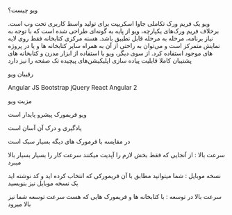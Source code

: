 ویو چیست؟

ویو یک فریم ورک تکاملی جاوا اسکریپت برای تولید واسط کاربری تحت وب است. برخلاف فریم ورک‌های یکپارچه، ویو از پایه به گونه‌ای طراحی شده است که با توجه به نیاز برنامه، مرحله به مرحله قابل تطبیق باشد. هسته مرکزی کتابخانه فقط روی لایه نمایش متمرکز است و می‌توان به راحتی از آن به همراه سایر کتابخانه ها و یا در پروژه های موجود استفاده کرد. از سوی دیگر، ویو با استفاده از ابزار مدرن و کتابخانه های پشتیبان کاملا قابلیت پیاده سازی اپلیکیشن‌های پیچیده‌ تک صفحه را نیز دارد

رقیبان ویو

 Angular JS
 Bootstrap
 jQuery
 React 
 Angular 2

مزیت ویو

ویو فریمورک پیشرو پایدار است

یادگیری و درک آن آسان است

در مقایسه با فرمورک های دیگه بسیار سبک است

سرعت بالا : از آنجایی که فقط بخش لازم را آپدیت میکنند سرعت کار را بسیار بسیار بالا میبرد

نسخه موبایل : شما میتوانید مطابق با آن فریمورکی که انتخاب کرده اید و کد نوشته اید یک نسخه موبایل نیز بنویسید

سرعت بالا در توسعه : با کتابخانه ها و فریمورک هایی که هست سرعت توسعه شما نیز بالا میرود